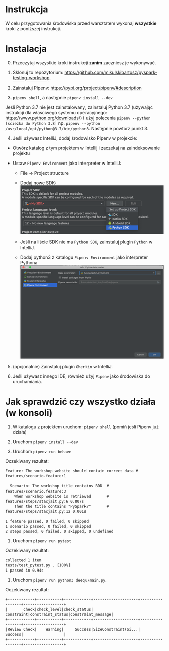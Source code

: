 # Instrukcja

W celu przygotowania środowiska przed warsztatem wykonaj **wszystkie** kroki z poniższej instrukcji.

# Instalacja

0. Przeczytaj wszystkie kroki instrukcji **zanim** zaczniesz je wykonywać.

1. Sklonuj to repozytorium: https://github.com/mikulskibartosz/pyspark-testing-workshop.

2. Zainstaluj Pipenv: https://pypi.org/project/pipenv/#description

3. `pipenv shell`, a następnie `pipenv install --dev`

Jeśli Python 3.7 nie jest zainstalowany, zainstaluj Python 3.7 (używając instrukcji dla właściwego systemu operacyjnego: https://www.python.org/downloads/) i użyj polecenia `pipenv --python [ścieżka do Python 3.8]` np. `pipenv --python /usr/local/opt/python@3.7/bin/python3`. Następnie powtórz punkt 3.

4. Jeśli używasz IntelliJ, dodaj środowisko Pipenv w projekcie:

* Otwórz katalog z tym projektem w Intellij i zaczekaj na zaindeksowanie projektu

* Ustaw `Pipenv Environment` jako interpreter w IntelliJ:

  * File -> Project structure

  * Dodaj nowe SDK: ![Ustawienie SKD](img/new_sdk.png)
  
  * Jeśli na liście SDK nie ma `Python SDK`, zainstaluj plugin `Python` w IntelliJ.

  * Dodaj python3 z katalogu `Pipenv Environment` jako interpreter Pythona ![Interpreter z .venv](img/interpreter.png)

5. (opcjonalnie) Zainstaluj plugin `Gherkin` w IntelliJ.

6. Jeśli używasz innego IDE, również użyj `Pipenv` jako środowiska do uruchamiania.

# Jak sprawdzić czy wszystko działa (w konsoli)

1. W katalogu z projektem uruchom: `pipenv shell` (pomiń jeśli Pipenv już działa)

1. Uruchom `pipenv install --dev`

1. Uruchom `pipenv run behave`

Oczekiwany rezultat:

```
Feature: The workshop website should contain correct data # features/scenario.feature:1

  Scenario: The workshop title contains BDD  # features/scenario.feature:3
    When workshop website is retrieved       # features/steps/stacjait.py:6 0.807s
    Then the title contains "PySpark?"       # features/steps/stacjait.py:12 0.001s

1 feature passed, 0 failed, 0 skipped
1 scenario passed, 0 failed, 0 skipped
2 steps passed, 0 failed, 0 skipped, 0 undefined
```

1. Uruchom `pipenv run pytest`

Oczekiwany rezultat:

```
collected 1 item
tests/test_pytest.py . [100%]
1 passed in 0.94s
```

1. Uruchom `pipenv run python3 deequ/main.py`.

Oczekiwany rezultat:

```
+------------+-----------+------------+--------------------+-----------------+------------------+
|       check|check_level|check_status|          constraint|constraint_status|constraint_message|
+------------+-----------+------------+--------------------+-----------------+------------------+
|Review Check|    Warning|     Success|SizeConstraint(Si...|          Success|                  |
+------------+-----------+------------+--------------------+-----------------+------------------+
```

